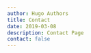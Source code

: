 ```yaml
---
author: Hugo Authors
title: Contact
date: 2019-03-08
description: Contact Page
contact: false
---
```


